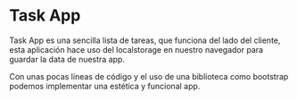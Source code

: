 # Task App

Task App es una sencilla lista de tareas, que funciona del lado del cliente, esta aplicación hace uso del localstorage en nuestro navegador para guardar la data de nuestra app.
 
Con unas pocas líneas de código y el uso de una biblioteca como bootstrap podemos implementar una estética y funcional app.

